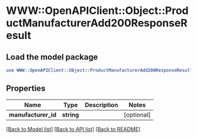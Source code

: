 # WWW::OpenAPIClient::Object::ProductManufacturerAdd200ResponseResult

## Load the model package
```perl
use WWW::OpenAPIClient::Object::ProductManufacturerAdd200ResponseResult;
```

## Properties
Name | Type | Description | Notes
------------ | ------------- | ------------- | -------------
**manufacturer_id** | **string** |  | [optional] 

[[Back to Model list]](../README.md#documentation-for-models) [[Back to API list]](../README.md#documentation-for-api-endpoints) [[Back to README]](../README.md)


